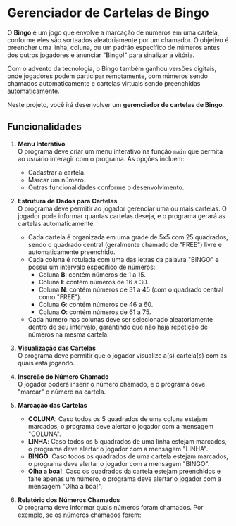# Gerenciador de Cartelas de Bingo

O **Bingo** é um jogo que envolve a marcação de números em uma cartela, conforme eles são sorteados aleatoriamente por um chamador. O objetivo é preencher uma linha, coluna, ou um padrão específico de números antes dos outros jogadores e anunciar "Bingo!" para sinalizar a vitória.

Com o advento da tecnologia, o Bingo também ganhou versões digitais, onde jogadores podem participar remotamente, com números sendo chamados automaticamente e cartelas virtuais sendo preenchidas automaticamente. 

Neste projeto, você irá desenvolver um **gerenciador de cartelas de Bingo**.

## Funcionalidades

1. **Menu Interativo**  
   O programa deve criar um menu interativo na função `main` que permita ao usuário interagir com o programa. As opções incluem:
   - Cadastrar a cartela.
   - Marcar um número.
   - Outras funcionalidades conforme o desenvolvimento.

2. **Estrutura de Dados para Cartelas**  
   O programa deve permitir ao jogador gerenciar uma ou mais cartelas. O jogador pode informar quantas cartelas deseja, e o programa gerará as cartelas automaticamente.

   - Cada cartela é organizada em uma grade de 5x5 com 25 quadrados, sendo o quadrado central (geralmente chamado de "FREE") livre e automaticamente preenchido.
   - Cada coluna é rotulada com uma das letras da palavra "BINGO" e possui um intervalo específico de números:
     - Coluna **B**: contém números de 1 a 15.
     - Coluna **I**: contém números de 16 a 30.
     - Coluna **N**: contém números de 31 a 45 (com o quadrado central como "FREE").
     - Coluna **G**: contém números de 46 a 60.
     - Coluna **O**: contém números de 61 a 75.
   - Cada número nas colunas deve ser selecionado aleatoriamente dentro de seu intervalo, garantindo que não haja repetição de números na mesma cartela.

3. **Visualização das Cartelas**  
   O programa deve permitir que o jogador visualize a(s) cartela(s) com as quais está jogando.

4. **Inserção do Número Chamado**  
   O jogador poderá inserir o número chamado, e o programa deve "marcar" o número na cartela.

5. **Marcação das Cartelas**  
   - **COLUNA**: Caso todos os 5 quadrados de uma coluna estejam marcados, o programa deve alertar o jogador com a mensagem "COLUNA".
   - **LINHA**: Caso todos os 5 quadrados de uma linha estejam marcados, o programa deve alertar o jogador com a mensagem "LINHA".
   - **BINGO**: Caso todos os quadrados de uma cartela estejam marcados, o programa deve alertar o jogador com a mensagem "BINGO".
   - **Olha a boa!**: Caso os quadrados da cartela estejam preenchidos e falte apenas um número, o programa deve alertar o jogador com a mensagem "Olha a boa!".

6. **Relatório dos Números Chamados**  
   O programa deve informar quais números foram chamados. Por exemplo, se os números chamados forem:


